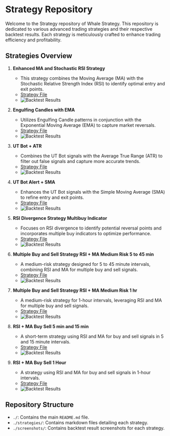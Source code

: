 # Strategy Repository

Welcome to the Strategy repository of Whale Strategy. This repository is dedicated to various advanced trading strategies and their respective backtest results. Each strategy is meticulously crafted to enhance trading efficiency and profitability.

## Strategies Overview

1. **Enhanced MA and Stochastic RSI Strategy**
   - This strategy combines the Moving Average (MA) with the Stochastic Relative Strength Index (RSI) to identify optimal entry and exit points.
   - [Strategy File](./Enhanced_MA_and_Stochastic_RSI_Strategy.md)
   - ![Backtest Results](./screenshots/Enhanced_MA_and_Stochastic_RSI_Strategy.png)

2. **Engulfing Candles with EMA**
   - Utilizes Engulfing Candle patterns in conjunction with the Exponential Moving Average (EMA) to capture market reversals.
   - [Strategy File](./Engulfing_Candles_with_EMA.md)
   - ![Backtest Results](./screenshots/Engulfing_Candles_with_EMA.png)

3. **UT Bot + ATR**
   - Combines the UT Bot signals with the Average True Range (ATR) to filter out false signals and capture more accurate trends.
   - [Strategy File](./UT_Bot_plus_ATR.md)
   - ![Backtest Results](./screenshots/UT_Bot_plus_ATR.png)

4. **UT Bot Alert + SMA**
   - Enhances the UT Bot signals with the Simple Moving Average (SMA) to refine entry and exit points.
   - [Strategy File](./UT_Bot_Alert_plus_SMA.md)
   - ![Backtest Results](./screenshots/UT_Bot_Alert_plus_SMA.png)

5. **RSI Divergence Strategy Multibuy Indicator**
   - Focuses on RSI divergence to identify potential reversal points and incorporates multiple buy indicators to optimize performance.
   - [Strategy File](./RSI_Divergence_Strategy_Multibuy_Indicator.md)
   - ![Backtest Results](./screenshots/RSI_Divergence_Strategy_Multibuy_Indicator.png)

6. **Multiple Buy and Sell Strategy RSI + MA Medium Risk 5 to 45 min**
   - A medium-risk strategy designed for 5 to 45 minute intervals, combining RSI and MA for multiple buy and sell signals.
   - [Strategy File](./Multiple_Buy_and_Sell_Strategy_RSI_plus_MA_Medium_Risk_5_to_45_min.md)
   - ![Backtest Results](./screenshots/Multiple_Buy_and_Sell_Strategy_RSI_plus_MA_Medium_Risk_5_to_45_min.png)

7. **Multiple Buy and Sell Strategy RSI + MA Medium Risk 1 hr**
   - A medium-risk strategy for 1-hour intervals, leveraging RSI and MA for multiple buy and sell signals.
   - [Strategy File](./Multiple_Buy_and_Sell_Strategy_RSI_plus_MA_Medium_Risk_1_hr.md)
   - ![Backtest Results](./screenshots/Multiple_Buy_and_Sell_Strategy_RSI_plus_MA_Medium_Risk_1_hr.png)

8. **RSI + MA Buy Sell 5 min and 15 min**
   - A short-term strategy using RSI and MA for buy and sell signals in 5 and 15 minute intervals.
   - [Strategy File](./RSI_plus_MA_Buy_Sell_5_min_and_15_min.md)
   - ![Backtest Results](./screenshots/RSI_plus_MA_Buy_Sell_5_min_and_15_min.png)

9. **RSI + MA Buy Sell 1 Hour**
   - A strategy using RSI and MA for buy and sell signals in 1-hour intervals.
   - [Strategy File](./RSI_plus_MA_Buy_Sell_1_Hour.md)
   - ![Backtest Results](./screenshots/RSI_plus_MA_Buy_Sell_1_Hour.png)

## Repository Structure

- `./`: Contains the main `README.md` file.
- `./strategies/`: Contains markdown files detailing each strategy.
- `./screenshots/`: Contains backtest result screenshots for each strategy.
